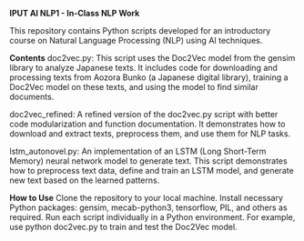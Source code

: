 **IPUT AI NLP1 - In-Class NLP Work**

This repository contains Python scripts developed for an introductory course on Natural Language Processing (NLP) using AI techniques.

**Contents**
doc2vec.py: This script uses the Doc2Vec model from the gensim library to analyze Japanese texts. It includes code for downloading and processing texts from Aozora Bunko (a Japanese digital library), training a Doc2Vec model on these texts, and using the model to find similar documents.

doc2vec_refined: A refined version of the doc2vec.py script with better code modularization and function documentation. It demonstrates how to download and extract texts, preprocess them, and use them for NLP tasks.

lstm_autonovel.py: An implementation of an LSTM (Long Short-Term Memory) neural network model to generate text. This script demonstrates how to preprocess text data, define and train an LSTM model, and generate new text based on the learned patterns.

**How to Use**
Clone the repository to your local machine.
Install necessary Python packages: gensim, mecab-python3, tensorflow, PIL, and others as required.
Run each script individually in a Python environment. For example, use python doc2vec.py to train and test the Doc2Vec model.
